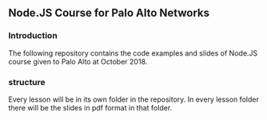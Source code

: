 ## Node.JS Course for Palo Alto Networks

### Introduction

The following repository contains the code examples and slides of Node.JS course given to Palo Alto at October 2018. 

### structure 

Every lesson will be in its own folder in the repository. 
In every lesson folder there will be the slides in pdf format in that folder. 

